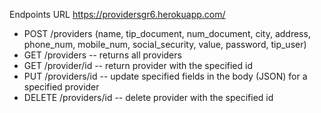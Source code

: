 Endpoints URL https://providersgr6.herokuapp.com/

- POST /providers (name, tip_document, num_document, city, address, phone_num, mobile_num, social_security, value, password, tip_user)
- GET /providers -- returns all providers
- GET /provider/id -- return provider with the specified id
- PUT /providers/id -- update specified fields in the body (JSON) for a specified provider 
- DELETE /providers/id -- delete provider with the specified id